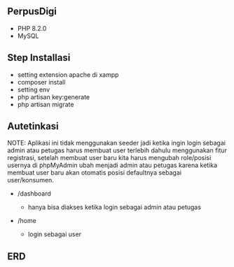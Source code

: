 ## PerpusDigi
- PHP 8.2.0
- MySQL

## Step Installasi
- setting extension apache di xampp
- composer install
- setting env
- php artisan key:generate
- php artisan migrate

## Autetinkasi
NOTE: Aplikasi ini tidak menggunakan seeder jadi ketika ingin login sebagai admin atau petugas harus membuat user terlebih dahulu menggunakan fitur registrasi, setelah membuat user baru kita harus mengubah role/posisi usernya di phpMyAdmin ubah menjadi admin atau petugas karena ketika membuat user baru akan otomatis posisi defaultnya sebagai user/konsumen.

- /dashboard
   - hanya bisa diakses ketika login sebagai admin atau petugas

- /home
   - login sebagai user


 ## ERD


